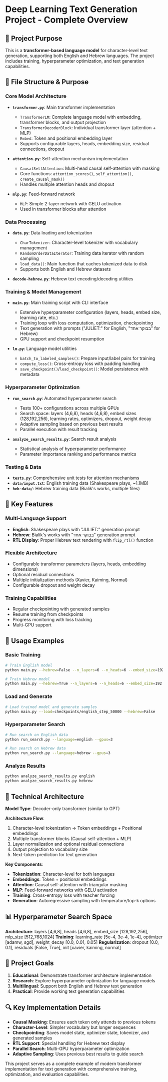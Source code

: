 # Deep Learning Text Generation Project - Complete Overview

## 🎯 Project Purpose

This is a **transformer-based language model** for character-level text generation, supporting both English and Hebrew languages. The project includes training, hyperparameter optimization, and text generation capabilities.

## 📁 File Structure & Purpose

### Core Model Architecture

- **`transformer.py`**: Main transformer implementation

  - `TransformerLM`: Complete language model with embedding, transformer blocks, and output projection
  - `TransformerDecoderBlock`: Individual transformer layer (attention + MLP)
  - `Embed`: Token and positional embedding layer
  - Supports configurable layers, heads, embedding size, residual connections, dropout

- **`attention.py`**: Self-attention mechanism implementation

  - `CausalSelfAttention`: Multi-head causal self-attention with masking
  - Core functions: `attention_scores()`, `self_attention()`, `create_causal_mask()`
  - Handles multiple attention heads and dropout

- **`mlp.py`**: Feed-forward network
  - `MLP`: Simple 2-layer network with GELU activation
  - Used in transformer blocks after attention

### Data Processing

- **`data.py`**: Data loading and tokenization

  - `CharTokenizer`: Character-level tokenizer with vocabulary management
  - `RandomOrderDataIterator`: Training data iterator with random sampling
  - `load_data()`: Main function that caches tokenized data to disk
  - Supports both English and Hebrew datasets

- **`decode-hebrew.py`**: Hebrew text encoding/decoding utilities

### Training & Model Management

- **`main.py`**: Main training script with CLI interface

  - Extensive hyperparameter configuration (layers, heads, embed size, learning rate, etc.)
  - Training loop with loss computation, optimization, checkpointing
  - Text generation with prompts ("JULIET:" for English, "בבוקר אחד" for Hebrew)
  - GPU support and checkpoint resumption

- **`lm.py`**: Language model utilities
  - `batch_to_labeled_samples()`: Prepare input/label pairs for training
  - `compute_loss()`: Cross-entropy loss with padding handling
  - `save_checkpoint()`/`load_checkpoint()`: Model persistence with metadata

### Hyperparameter Optimization

- **`run_search.py`**: Automated hyperparameter search

  - Tests 100+ configurations across multiple GPUs
  - Search space: layers (4,6,8), heads (4,6,8), embed sizes (128,192,256), learning rates, optimizers, dropout, weight decay
  - Adaptive sampling based on previous best results
  - Parallel execution with result tracking

- **`analyze_search_results.py`**: Search result analysis
  - Statistical analysis of hyperparameter performance
  - Parameter importance ranking and performance metrics

### Testing & Data

- **`tests.py`**: Comprehensive unit tests for attention mechanisms
- **`data/input.txt`**: English training data (Shakespeare plays, ~1.1MB)
- **`heb-data/`**: Hebrew training data (Bialik's works, multiple files)

## 🔧 Key Features

### Multi-Language Support

- **English**: Shakespeare plays with "JULIET:" generation prompt
- **Hebrew**: Bialik's works with "בבוקר אחד" generation prompt
- **RTL Display**: Proper Hebrew text rendering with `flip_rtl()` function

### Flexible Architecture

- Configurable transformer parameters (layers, heads, embedding dimensions)
- Optional residual connections
- Multiple initialization methods (Xavier, Kaiming, Normal)
- Configurable dropout and weight decay

### Training Capabilities

- Regular checkpointing with generated samples
- Resume training from checkpoints
- Progress monitoring with loss tracking
- Multi-GPU support

## 🚀 Usage Examples

### Basic Training

```bash
# Train English model
python main.py --hebrew=False --n_layers=6 --n_heads=6 --embed_size=192

# Train Hebrew model
python main.py --hebrew=True --n_layers=6 --n_heads=6 --embed_size=192
```

### Load and Generate

```bash
# Load trained model and generate samples
python main.py --load=checkpoints/english_step_50000 --hebrew=False
```

### Hyperparameter Search

```bash
# Run search on English data
python run_search.py --language=english --gpus=3

# Run search on Hebrew data
python run_search.py --language=hebrew --gpus=3
```

### Analyze Results

```bash
python analyze_search_results.py english
python analyze_search_results.py hebrew
```

## 🧠 Technical Architecture

**Model Type**: Decoder-only transformer (similar to GPT)

**Architecture Flow**:

1. Character-level tokenization → Token embeddings + Positional embeddings
2. Multiple transformer blocks (Causal self-attention + MLP)
3. Layer normalization and optional residual connections
4. Output projection to vocabulary size
5. Next-token prediction for text generation

**Key Components**:

- **Tokenization**: Character-level for both languages
- **Embeddings**: Token + positional embeddings
- **Attention**: Causal self-attention with triangular masking
- **MLP**: Feed-forward networks with GELU activation
- **Training**: Cross-entropy loss with teacher forcing
- **Generation**: Autoregressive sampling with temperature/top-k options

## 📊 Hyperparameter Search Space

**Architecture**: layers [4,6,8], heads [4,6,8], embed_size [128,192,256], mlp_size [512,768,1024]
**Training**: learning_rate [5e-4, 3e-4, 1e-4], optimizer [adamw, sgd], weight_decay [0.0, 0.01, 0.05]
**Regularization**: dropout [0.0, 0.1], residuals [False, True], init [xavier, kaiming, normal]

## 🎯 Project Goals

1. **Educational**: Demonstrate transformer architecture implementation
2. **Research**: Explore hyperparameter optimization for language models
3. **Multilingual**: Support both English and Hebrew text generation
4. **Practical**: Provide working text generation capabilities

## 🔍 Key Implementation Details

- **Causal Masking**: Ensures each token only attends to previous tokens
- **Character-Level**: Simpler vocabulary but longer sequences
- **Checkpointing**: Saves model state, optimizer state, tokenizer, and generated samples
- **RTL Support**: Special handling for Hebrew text display
- **Parallel Search**: Multi-GPU hyperparameter optimization
- **Adaptive Sampling**: Uses previous best results to guide search

This project serves as a complete example of modern transformer implementation for text generation with comprehensive training, optimization, and evaluation capabilities.
